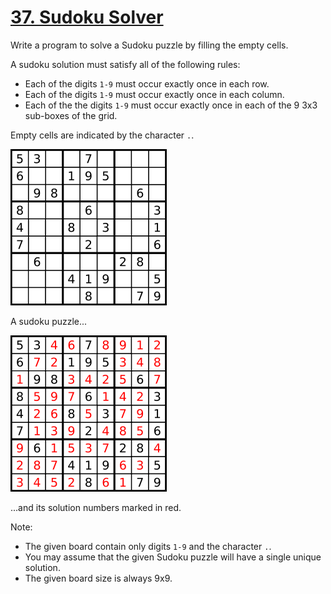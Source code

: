 [37. Sudoku Solver](https://leetcode.com/problems/sudoku-solver/)
===================

Write a program to solve a Sudoku puzzle by filling the empty cells.

A sudoku solution must satisfy all of the following rules:
 - Each of the digits `1-9` must occur exactly once in each row.
 - Each of the digits `1-9` must occur exactly once in each column.
 - Each of the the digits `1-9` must occur exactly once in each of
   the 9 3x3 sub-boxes of the grid.

Empty cells are indicated by the character `.`.

![image](250px-Sudoku-by-L2G-20050714.svg.png)

A sudoku puzzle...

![image](250px-Sudoku-by-L2G-20050714_solution.svg.png)

...and its solution numbers marked in red.

Note:
 - The given board contain only digits `1-9` and the character `.`.
 - You may assume that the given Sudoku puzzle will have a single unique solution.
 - The given board size is always 9x9.
